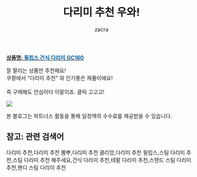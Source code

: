 ﻿---
layout: post
title:  "다리미 추천 우와!"
author: zacra
categories: [ 아이템 ]
tags: [다리미 추천,다리미 추천 뽐뿌,다리미 추천 클리앙,다리미 추천 필립스,스팀 다리미 추천,스팀 다리미 추천 해주세요,건식 다리미 추천,테팔 다리미 추천,스탠드 스팀 다리미 추천,핸디 스팀 다리미 추천]
image: https://static.coupangcdn.com/image/product/image/vendoritem/2018/10/24/3006124168/cd83298b-2531-43e5-8b9b-d87c12f9f0b7.jpg 
description: "쿠팡에서 다리미 추천 관련 상품으로 가장 잘팔리는 제품 중 하나라는 사실!!."
rating: 4.5
---

<a href="https://link.coupang.com/re/AFFSDP?lptag=AF8407795&pageKey=298615373&itemId=940489951&vendorItemId=3006124168&traceid=V0-153-31bfa0badd1f4593"><b>상품명: <font color='#01579B'>필립스 건식 다리미 GC160</font></b></a>

잘 팔리는 상품만 추천해요!<br/>
쿠팡에서 "다리미 추천" 와 인기좋은 제품이에요!<br/><br/>
즉 구매해도 안심이다 이말이죠. 클릭 고고고! <br/>



<a href="https://link.coupang.com/re/AFFSDP?lptag=AF8407795&pageKey=298615373&itemId=940489951&vendorItemId=3006124168&traceid=V0-153-31bfa0badd1f4593"><img src="https://thumbnail10.coupangcdn.com/thumbnails/remote/q89/image/product/content/vendorItem/2019/02/27/4959609/9fa4e2ca-2760-48d8-8485-c89c08d786b9.jpg"></a> 

본 블로그는 파트너스 활동을 통해 일정액의 수수료를 제공받을 수 있습니다.

## 참고: 관련 검색어    
다리미 추천,다리미 추천 뽐뿌,다리미 추천 클리앙,다리미 추천 필립스,스팀 다리미 추천,스팀 다리미 추천 해주세요,건식 다리미 추천,테팔 다리미 추천,스탠드 스팀 다리미 추천,핸디 스팀 다리미 추천